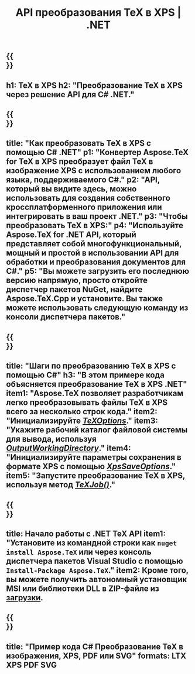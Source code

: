 ﻿---
translation: true
template: /_templates/_conversion-child-net.md
title: API преобразования TeX в XPS | .NET
description: Функциональность преобразования TeX в XPS. Интегрируйте эту локальную библиотеку .NET в свой проект или используйте кроссплатформенные приложения для преобразования TeX в XPS.
keywords: tex to xps api net, tex2xps интегрировать c#
url: /net/conversion/tex-to-xps/
family: tex
platformtag: net
feature: conversion
informat: TEX
outformat: XPS
otherformats: BMP PNG JPEG TIFF SVG PDF
---


{{<section banner>}}
---
h1: TeX в XPS
h2: "Преобразование TeX в XPS через решение API для C# .NET."
---

{{<section overview>}}
---
title: "Как преобразовать TeX в XPS с помощью C# .NET"
p1: "Конвертер Aspose.TeX for TeX в XPS преобразует файл TeX в изображение XPS с использованием любого языка, поддерживаемого C#."
p2: "API, который вы видите здесь, можно использовать для создания собственного кроссплатформенного приложения или интегрировать в ваш проект .NET."
p3: "Чтобы преобразовать TeX в XPS:"
p4: "Используйте Aspose.TeX for .NET API, который представляет собой многофункциональный, мощный и простой в использовании API для обработки и преобразования документов для C#."
p5: "Вы можете загрузить его последнюю версию напрямую, просто откройте диспетчер пакетов NuGet, найдите Aspose.TeX.Cpp и установите. Вы также можете использовать следующую команду из консоли диспетчера пакетов."
---

{{<section feature1>}}
---
title: "Шаги по преобразованию TeX в XPS с помощью C#"
h3: "В этом примере кода объясняется преобразование TeX в XPS .NET"
item1: "Aspose.TeX позволяет разработчикам легко преобразовывать файлы TeX в XPS всего за несколько строк кода."
item2: "Инициализируйте [*TeXOptions*](https://reference.aspose.com/tex/net/aspose.tex/texoptions/)."
item3: "Укажите рабочий каталог файловой системы для вывода, используя [*OutputWorkingDirectory*](https://reference.aspose.com/tex/net/aspose.tex/texoptions/outputworkingdirectory/)."
item4: "Инициализируйте параметры сохранения в формате XPS с помощью [*XpsSaveOptions*](https://reference.aspose.com/tex/net/aspose.tex.presentation.image/xpssaveoptions/)."
item5: "Запустите преобразование TeX в XPS, используя метод [*TeXJob()*](https://reference.aspose.com/tex/net/aspose.tex/texjob/)."
---

{{<section feature2>}}
---
title: Начало работы с .NET TeX API
item1: "Установите из командной строки как ```nuget install Aspose.TeX``` или через консоль диспетчера пакетов Visual Studio с помощью ```Install-Package Aspose.TeX```."
item2: Кроме того, вы можете получить автономный установщик MSI или библиотеки DLL в ZIP-файле из [загрузки](https://releases.aspose.com/tex/net).
---

{{<section widget>}}
---
title: "Пример кода C# Преобразование TeX в изображения, XPS, PDF или SVG"
formats: LTX XPS PDF SVG
---